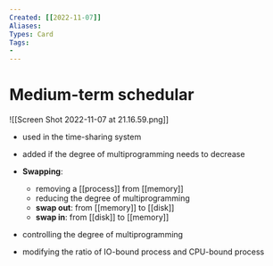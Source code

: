 ```yaml
---
Created: [[2022-11-07]]
Aliases: 
Types: Card
Tags: 
- 
---
```

# Medium-term schedular
![[Screen Shot 2022-11-07 at 21.16.59.png]]
- used in the time-sharing system

- added if the degree of multiprogramming needs to decrease
- **Swapping**: 
	- removing a [[process]] from [[memory]]
	- reducing the degree of multiprogramming
	- **swap out**: from [[memory]] to [[disk]]
	- **swap in**: from [[disk]] to [[memory]]

- controlling the degree of multiprogramming
- modifying the ratio of IO-bound process and CPU-bound process